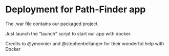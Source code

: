 # Deployment for Path-Finder app

The .war file contains our packaged project.

Just launch the "launch" script to start our app with docker.

Credits to @ymonnier and @stephenbellanger for their wonderful help with Docker
